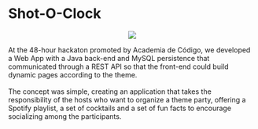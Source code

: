 # Shot-O-Clock

<p align="center">
  <img src="https://dev.lisa-cc.pt/resources/shotoclock.png">
</p>


At the 48-hour hackaton promoted by Academia de Código, we developed a Web App with a Java back-end and MySQL persistence that communicated through a REST API so that the front-end could build dynamic pages according to the theme. <br><br>
The concept was simple, creating an application that takes the responsibility of the hosts who want to organize a theme party, offering a Spotify playlist, a set of cocktails and a set of fun facts to encourage socializing among the participants.
